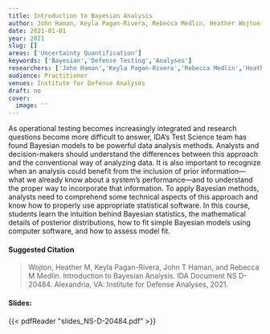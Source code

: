```yaml
---
title: Introduction to Bayesian Analysis
author: John Haman, Keyla Pagan-Rivera, Rebecca Medlin, Heather Wojton
date: 2021-01-01
year: 2021
slug: []
areas: ['Uncertainty Quantification']
keywords: ['Bayesian','Defense Testing','Analyses']
researchers: ['John Haman','Keyla Pagan-Rivera','Rebecca Medlin','Heather Wojton']
audience: Practitioner
venues: Institute for Defense Analyses
draft: no
cover:
  image: ''
---
```




As operational testing becomes increasingly integrated and research questions become more difficult to answer, IDA’s Test Science team has found Bayesian models to be powerful data analysis methods. Analysts and decision-makers should understand the differences between this approach and the conventional way of analyzing data. It is also important to recognize when an analysis could benefit from the inclusion of prior information—what we already know about a system’s performance—and to understand the proper way to incorporate that information. To apply Bayesian methods, analysts need to comprehend some technical aspects of this approach and know how to properly use appropriate statistical software. In this course, students learn the intuition behind Bayesian statistics, the mathematical details of posterior distributions, how to fit simple Bayesian models using computer software, and how to assess model fit.

#### Suggested Citation
> Wojton, Heather M, Keyla Pagan-Rivera, John T Haman, and Rebecca M Medlin. Introduction to Bayesian Analysis. IDA Document NS D-20484. Alexandria, VA: Institute for Defense Analyses, 2021.

#### Slides: 
{{< pdfReader "slides_NS-D-20484.pdf" >}}




